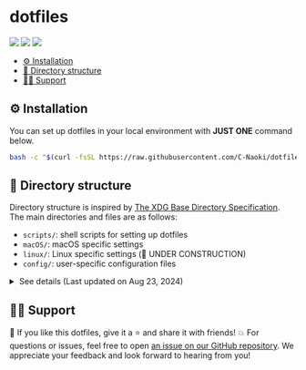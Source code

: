 # dotfiles
![](https://github.com/C-Naoki/dotfiles/workflows/Ubuntu/badge.svg)
![](https://github.com/C-Naoki/dotfiles/workflows/macOS/badge.svg)
![](https://github.com/C-Naoki/dotfiles/workflows/Lint/badge.svg)

- [⚙️ Installation](#️-installation)
- [🌳 Directory structure](#-directory-structure)
- [🙋‍♂️ Support](#️-support)

## ⚙️ Installation
You can set up dotfiles in your local environment with **JUST ONE** command below.
```bash
bash -c "$(curl -fsSL https://raw.githubusercontent.com/C-Naoki/dotfiles/main/scripts/bootstrap.sh)"
```

## 🌳 Directory structure
Directory structure is inspired by [The XDG Base Directory Specification](https://specifications.freedesktop.org/basedir-spec/latest/index.html).
The main directories and files are as follows:
- `scripts/`: shell scripts for setting up dotfiles
- `macOS/`: macOS specific settings
- `linux/`: Linux specific settings (🚧 UNDER CONSTRUCTION)
- `config/`: user-specific configuration files

<details>
<summary>&thinsp;See details (Last updated on Aug 23, 2024)</summary>

```bash
.
├── .Brewfile
├── .Brewfile.lock.json
├── .editorconfig
├── .github
│   └── workflows
│       ├── lint.yml
│       ├── linux.yml
│       └── macOS.yml
├── .gitignore
├── .gitmodules
├── LICENSE
├── README.md
├── linux
│   └── zsh_alias
├── macOS
│   ├── backup
│   ├── cache
│   │   └─── .gitkeep
│   ├── config
│   │   ├── bash
│   │   │   ├── .bash_profile
│   │   │   └── .bashrc
│   │   ├── git
│   │   │   ├── .commit_template
│   │   │   ├── .gitconfig
│   │   │   └── .gitignore_global
│   │   ├── python
│   │   │   └── .pythonrc.py
│   │   ├── vscode
│   │   │   └── settings.json
│   │   ├── yarn
│   │   │   └── .yarnrc
│   │   └── zsh
│   │       ├── .zprofile
│   │       ├── .zshenv
│   │       └── .zshrc
│   └── local
│       ├── bin
│       │   └── pyclone
│       │       ├── .git
│       │       ├── LICENSE
│       │       ├── README.md
│       │       └── pyclone.sh
│       ├── share
│       └── state
│           ├── bash
│           │   ├── .gitkeep
│           │   └── history
│           ├── mysql
│           │   ├── .gitkeep
│           │   └── history
│           ├── python
│           │   ├── .gitkeep
│           │   └── history
│           └── zsh
│               ├── .gitkeep
│               └── history
└── scripts
    ├── backup.sh
    ├── bootstrap.sh
    ├── cleanup.sh
    ├── defaults.sh
    ├── display-finish.sh
    ├── install-brew.sh
    ├── set-history.sh
    ├── symlink.sh
    └── unlink.sh
```
</details>

## 🙋‍♂️ Support
💙 If you like this dotfiles, give it a ⭐ and share it with friends!
💥 For questions or issues, feel free to open [an issue on our GitHub repository](https://github.com/C-Naoki/dotfiles/issues). We appreciate your feedback and look forward to hearing from you!
